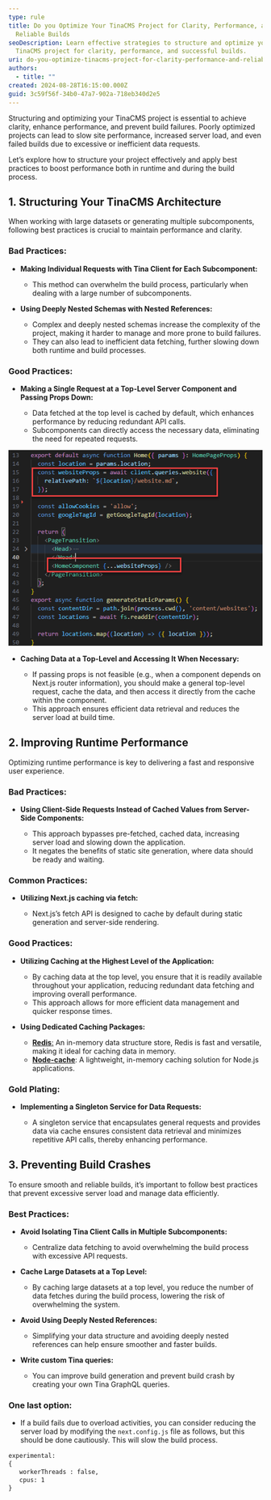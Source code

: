 ```yaml
---
type: rule
title: Do you Optimize Your TinaCMS Project for Clarity, Performance, and
  Reliable Builds
seoDescription: Learn effective strategies to structure and optimize your
  TinaCMS project for clarity, performance, and successful builds.
uri: do-you-optimize-tinacms-project-for-clarity-performance-and-reliable-builds
authors:
  - title: ""
created: 2024-08-28T16:15:00.000Z
guid: 3c59f56f-34b0-47a7-902a-718eb340d2e5
---
```

Structuring and optimizing your TinaCMS project is essential to achieve clarity, enhance performance, and prevent build failures. Poorly optimized projects can lead to slow site performance, increased server load, and even failed builds due to excessive or inefficient data requests.

Let’s explore how to structure your project effectively and apply best practices to boost performance both in runtime and during the build process.

## 1. Structuring Your TinaCMS Architecture

When working with large datasets or generating multiple subcomponents, following best practices is crucial to maintain performance and clarity.

### Bad Practices:

* **Making Individual Requests with Tina Client for Each Subcomponent:**

  * This method can overwhelm the build process, particularly when dealing with a large number of subcomponents.
* **Using Deeply Nested Schemas with Nested References:**

  * Complex and deeply nested schemas increase the complexity of the project, making it harder to manage and more prone to build failures.
  * They can also lead to inefficient data fetching, further slowing down both runtime and build processes.

### Good Practices:

* **Making a Single Request at a Top-Level Server Component and Passing Props Down:**

  * Data fetched at the top level is cached by default, which enhances performance by reducing redundant API calls.
  * Subcomponents can directly access the necessary data, eliminating the need for repeated requests.

![✅ Figure: Good example - Single request at the top-level server and passing props down](2024-08-28_16-21-56.png)

* **Caching Data at a Top-Level and Accessing It When Necessary:**

  * If passing props is not feasible (e.g., when a component depends on Next.js router information), you should make a general top-level request, cache the data, and then access it directly from the cache within the component.
  * This approach ensures efficient data retrieval and reduces the server load at build time.

## 2. Improving Runtime Performance

Optimizing runtime performance is key to delivering a fast and responsive user experience.

### Bad Practices:

* **Using Client-Side Requests Instead of Cached Values from Server-Side Components:**

  * This approach bypasses pre-fetched, cached data, increasing server load and slowing down the application.
  * It negates the benefits of static site generation, where data should be ready and waiting.

### Common Practices:

* **Utilizing Next.js caching via fetch:** 

  * Next.js’s fetch API is designed to cache by default during static generation and server-side rendering.

### Good Practices:

* **Utilizing Caching at the Highest Level of the Application:**

  * By caching data at the top level, you ensure that it is readily available throughout your application, reducing redundant data fetching and improving overall performance.
  * This approach allows for more efficient data management and quicker response times.
* **Using Dedicated Caching Packages:**

  * [**Redis**:](https://redis.io/fr/solutions/cas-dutilisation/cache/) An in-memory data structure store, Redis is fast and versatile, making it ideal for caching data in memory. 
  * **[Node-cache](https://www.npmjs.com/package/node-cache)**: A lightweight, in-memory caching solution for Node.js applications.

### Gold Plating:

* **Implementing a Singleton Service for Data Requests:**

  * A singleton service that encapsulates general requests and provides data via cache ensures consistent data retrieval and minimizes repetitive API calls, thereby enhancing performance.

## 3. Preventing Build Crashes

To ensure smooth and reliable builds, it’s important to follow best practices that prevent excessive server load and manage data efficiently.

### Best Practices:

* **Avoid Isolating Tina Client Calls in Multiple Subcomponents:**

  * Centralize data fetching to avoid overwhelming the build process with excessive API requests.
* **Cache Large Datasets at a Top Level:**

  * By caching large datasets at a top level, you reduce the number of data fetches during the build process, lowering the risk of overwhelming the system.
* **Avoid Using Deeply Nested References:**

  * Simplifying your data structure and avoiding deeply nested references can help ensure smoother and faster builds.
* **Write custom Tina queries:**

  * You can improve build generation and prevent build crash by creating your own Tina GraphQL queries.

### One last option:

* If a build fails due to overload activities, you can consider reducing the server load by modifying the `next.config.js` file as follows, but this should be done cautiously. This will slow the build process.

```
experimental: 
{
   workerThreads : false,
   cpus: 1
}
```
